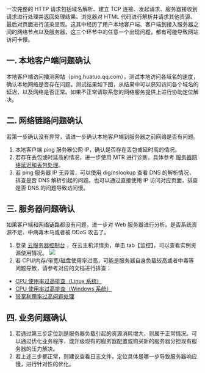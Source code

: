 一次完整的 HTTP 请求包括域名解析、建立 TCP 连接、发起请求、服务器接收到请求进行处理并返回处理结果、浏览器对 HTML 代码进行解析并请求其他资源、最后对页面进行渲染呈现。这其中经历了用户本地客户端、客户端到接入服务器之间的网络节点以及服务器，这三个环节中的任意一个出现问题，都有可能导致网站访问卡慢。
## 一. 本地客户端问题确认
本地客户端访问播测网站（ping.huatuo.qq.com），测试本地访问各域名的速度，确认本地网络是否存在问题。测试结果如下图，从结果中可以获知访问各个域名的延迟，以及网络是否正常。如果不正常请联系您的网络服务提供上进行协助定位解决。
## 二. 网络链路问题确认
若第一步确认没有异常，请进一步确认本地客户端到服务器之前网络是否有问题。
1. 本地客户端 ping 服务器公网 IP，确认是否存在丢包或延时高的情况。
2. 若存在丢包或时延高的情况，进一步使用 MTR 进行诊断。具体参考 [服务器网络延迟和丢包处理](http://tcecqpoc.fsphere.cn/document/product/213/14638)。
3. 若 ping 服务器 IP 无异常，可以使用 dig/nslookup 查看 DNS 的解析情况，排查是否 DNS 解析引起的问题。也可以通过直接使用 IP 访问对应页面，排查是否 DNS 的问题导致访问慢。

## 三. 服务器问题确认
如果客户端和网络链路都没有问题，进一步对 Web 服务器进行分析。是否系统资源不足、中病毒木马或者被 DDoS 攻击了。
1. 登录 [云服务器控制台](http://console.tcecqpoc.fsphere.cn/cvm/index) ，在云主机详情页，单击 tab【监控】，可以查看实例资源使用情况。
![](http://imgcache.tcecqpoc.fsphere.cn/image/mc.qcloudimg.com/static/img/fd32ca7361dc89f56ee8d51ff72dca4d/image.png)
2. 若 CPU/内存/带宽/磁盘使用率过高，可能是服务器自身负载较高或者中毒等问题导致，请参考对应的文档进行排查：
 - [CPU 使用率过高排查（Linux 系统）](http://tcecqpoc.fsphere.cn/document/product/213/14634)
 - [CPU 使用率过高排查（Windows 系统）](http://tcecqpoc.fsphere.cn/document/product/213/14635)
 - [带宽利用率过高问题处理](http://tcecqpoc.fsphere.cn/document/product/213/14637)

## 四. 业务问题确认
1. 若通过第三步定位到是服务器负载引起的资源消耗增大，则属于正常情况。可以通过优化业务程序，或升级现有的服务器配置或购买新的服务器分担现有服务器的压力解决。
2. 若上述三步都正常，则建议查看日志文件，定位具体是哪一步导致服务器响应慢，进行针对性的优化。
